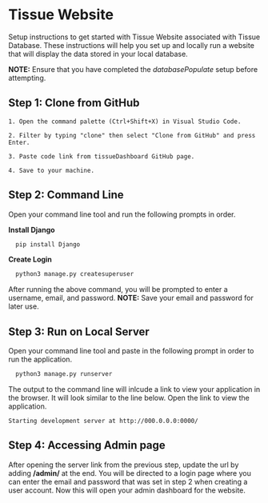 

# Tissue Website

Setup instructions to get started with Tissue Website associated with Tissue Database. These instructions will help you set up and locally run a website that will display the data stored in your local database. 


**NOTE:** Ensure that you have completed the *databasePopulate* setup before attempting.

  

## Step 1: Clone from GitHub

    1. Open the command palette (Ctrl+Shift+X) in Visual Studio Code.

    2. Filter by typing "clone" then select "Clone from GitHub" and press Enter.

    3. Paste code link from tissueDashboard GitHub page.

    4. Save to your machine.

## Step 2: Command Line

Open your command line tool and run the following prompts in order.


**Install Django**
```bash
  pip install Django 
```

**Create Login**
```bash
  python3 manage.py createsuperuser
```
After running the above command, you will be prompted to enter a username, email, and password. **NOTE:** Save your email and password for later use. 


## Step 3: Run on Local Server

Open your command line tool and paste in the following prompt in order to run the application. 

```bash
  python3 manage.py runserver
```
The output to the command line will inlcude a link to view your application in the browser. It will look similar to the line below. Open the link to view the application. 

```
Starting development server at http://000.0.0.0:0000/
```

## Step 4: Accessing Admin page

After opening the server link from the previous step, update the url by adding **/admin/** at the end. You will be directed to a login page where you can enter the email and password that was set in step 2 when creating a user account. Now this will open your admin dashboard for the website. 